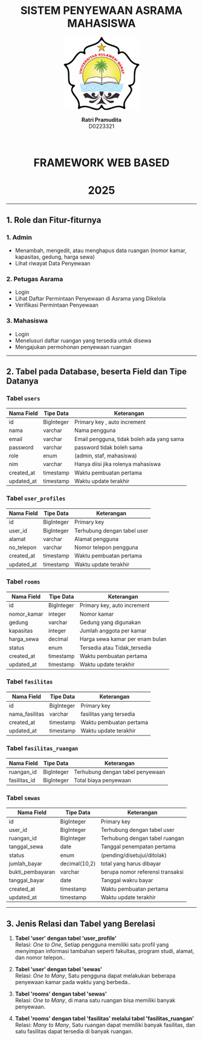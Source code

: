 <div align="center">
    <h1> SISTEM PENYEWAAN ASRAMA MAHASISWA </h1>


  <img src="unsulbar.png" alt="Logo Unsulbar" width="200"/>


  <p><strong>Ratri Pramudita</strong><br/>D0223321</p> <br>

  <h1> FRAMEWORK WEB BASED </h1>
  <h1> 2025 </h1>

</div>


---

## 1. Role dan Fitur-fiturnya

### 1. Admin
- Menambah, mengedit, atau menghapus data ruangan (nomor kamar, kapasitas, gedung, harga sewa)
- Lihat riwayat Data Penyewaan

### 2. Petugas Asrama
- Login  
- Lihat Daftar Permintaan Penyewaan di Asrama yang Dikelola  
- Verifikasi Permintaan Penyewaan

### 3. Mahasiswa
- Login
- Menelusuri daftar ruangan yang tersedia untuk disewa  
- Mengajukan permohonan penyewaan ruangan  

---

## 2. Tabel pada Database, beserta Field dan Tipe Datanya

### Tabel `users`

| Nama Field   | Tipe Data | Keterangan                          |
|--------------|-----------|-------------------------------------|
| id           | BigInteger| Primary key , auto increment        |
| nama         | varchar   | Nama pengguna                       |
| email        | varchar   | Email pengguna, tidak boleh ada yang sama|
| password     | varchar   | password tidak boleh sama           |
| role         | enum      | (admin, staf, mahasiswa)            |
| nim          | varchar   | Hanya diisi jika rolenya mahasiswa  |
| created_at   | timestamp | Waktu pembuatan pertama             |
| updated_at   | timestamp | Waktu update terakhir               |

### Tabel `user_profiles`

| Nama Field     | Tipe Data | Keterangan                            |
|----------------|-----------|---------------------------------------|
| id             | BigInteger| Primary key                           |
| user_id        | BigInteger| Terhubung dengan tabel user           |
| alamat         | varchar   | Alamat pengguna                       |
| no_telepon     |varchar    | Nomor telepon pengguna                |
| created_at     | timestamp | Waktu pembuatan pertama               |
| updated_at     | timestamp | Waktu update terakhir                 |

### Tabel `rooms`

| Nama Field     | Tipe Data | Keterangan                            |
|----------------|-----------|---------------------------------------|
| id             | BigInteger| Primary key, auto increment           |
| nomor_kamar    | integer   | Nomor kamar                           |
| gedung         | varchar   | Gedung yang digunakan                 |
| kapasitas      | integer   | Jumlah anggota per kamar              |
| harga_sewa     | decimal   | Harga sewa kamar per enam bulan       |
| status         | enum      | Tersedia atau Tidak_tersedia          |
| created_at     | timestamp | Waktu pembuatan pertama               |
| updated_at     | timestamp | Waktu update terakhir                 |

### Tabel `fasilitas`

| Nama Field     | Tipe Data | Keterangan                             |
|----------------|-----------|----------------------------------------|
| id             | BigInteger| Primary key                            |
| nama_fasilitas | varchar   | fasilitas yang tersedia                |
| created_at     | timestamp | Waktu pembuatan pertama                |
| updated_at     | timestamp | Waktu update terakhir                  |

### Tabel `fasilitas_ruangan`

| Nama Field     | Tipe Data | Keterangan                            |
|----------------|-----------|---------------------------------------|
| ruangan_id     | BigInteger| Terhubung dengan tabel penyewaan      |
| fasilitas_id   | BigInteger| Total biaya penyewaan                 |

### Tabel `sewas`

| Nama Field     | Tipe Data | Keterangan                            |
|----------------|-----------|---------------------------------------|
| id             | BigInteger| Primary key                           |
| user_id        | BigInteger| Terhubung dengan tabel user           |
| ruangan_id     | BigInteger| Terhubung dengan tabel ruangan        |
| tanggal_sewa   | date      | Tanggal penempatan pertama            |
| status         | enum      | (pending/disetujui/ditolak)           |
| jumlah_bayar   |decimal(10,2)| total yang harus dibayar            |
| bukti_pembayaran| varchar  | berupa nomor referensi transaksi      |
| tanggal_bayar  | date      | Tanggal wakru bayar                   |
| created_at     | timestamp | Waktu pembuatan pertama               |
| updated_at     | timestamp | Waktu update terakhir                 |



---

## 3. Jenis Relasi dan Tabel yang Berelasi

1. **Tabel 'user' dengan tabel 'user_profile'**  
   Relasi: *One to One*, Setiap pengguna memiliki satu profil yang menyimpan informasi tambahan seperti fakultas, program studi, alamat, dan nomor telepon..  
   <!-- - Primary Key: `user.id`  
   - Foreign Key: `penyewaan.user_id` -->

2. **Tabel 'user' dengan tabel 'sewas'**  
   Relasi: *One to Many*, Satu pengguna dapat melakukan beberapa penyewaan kamar pada waktu yang berbeda..  
   <!-- - Primary Key: `ruangan.id`  
   - Foreign Key: `penyewaan.ruangan_id` -->

3. **Tabel 'rooms' dengan tabel 'sewas'**  
   Relasi: *One to Many*, di mana satu ruangan bisa memiliki banyak penyewaan.  
   

4. **Tabel 'rooms' dengan tabel 'fasilitas' melalui tabel 'fasilitas_ruangan'**  
   Relasi: *Many to Many*, Satu ruangan dapat memiliki banyak fasilitas, dan satu fasilitas dapat tersedia di banyak ruangan.  

